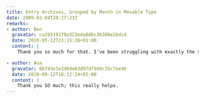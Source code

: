 ```yaml
---
title: Entry Archives, Grouped by Month in Movable Type
date: 2009-02-04T20:27:23Z
remarks:
- author: Ben
  gravatar: ca29319179a322eda04bc36386e2bdcd
  date: 2010-05-12T23:15:36+01:00
  content: |
    Thank you so much for that. I’ve been struggling with exactly the same problem for several days.

- author: Ana
  gravatar: 6b743e1e2db9e83d9fdf949c35c7ee46
  date: 2010-09-12T16:12:24+01:00
  content: |
    Thank you SO much; this really helps.
---
```

